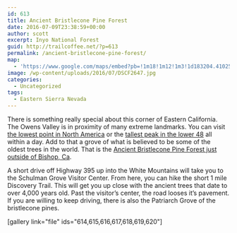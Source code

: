 ```yaml
---
id: 613
title: Ancient Bristlecone Pine Forest
date: 2016-07-09T23:38:59+00:00
author: scott
excerpt: Inyo National Forest
guid: http://trailcoffee.net/?p=613
permalink: /ancient-bristlecone-pine-forest/
map:
  - 'https://www.google.com/maps/embed?pb=!1m18!1m12!1m3!1d183204.4102566483!2d-118.28094967300551!3d37.393102331626174!2m3!1f0!2f0!3f0!3m2!1i1024!2i768!4f13.1!3m3!1m2!1s0x80be49e630bb0f4d%3A0x626d864ec13dbdba!2sAncient+Bristlecone+Pine+Forest!5e1!3m2!1sen!2sus!4v1468104988157'
image: /wp-content/uploads/2016/07/DSCF2647.jpg
categories:
  - Uncategorized
tags:
  - Eastern Sierra Nevada
---
```

There is something really special about this corner of Eastern California. The Owens Valley is in proximity of many extreme landmarks. You can visit <a href="http://trailcoffee.net/places/death-valley/">the lowest point in North America</a> or the <a href="https://www.instagram.com/p/BGLAV4fKv-f/">tallest peak in the lower 48</a> all within a day. Add to that a grove of what is believed to be some of the oldest trees in the world. That is the <a href="http://www.fs.usda.gov/detail/inyo/specialplaces/?cid=stelprdb5129900">Ancient Bristlecone Pine Forest just outside of Bishop, Ca</a>.

A short drive off Highway 395 up into the White Mountains will take you to the Schulman Grove Visitor Center. From here, you can hike the short 1 mile Discovery Trail. This will get you up close with the ancient trees that date to over 4,000 years old. Past the visitor’s center, the road looses it’s pavement. If you are willing to keep driving, there is also the Patriarch Grove of the bristlecone pines.

[gallery link="file" ids="614,615,616,617,618,619,620"]